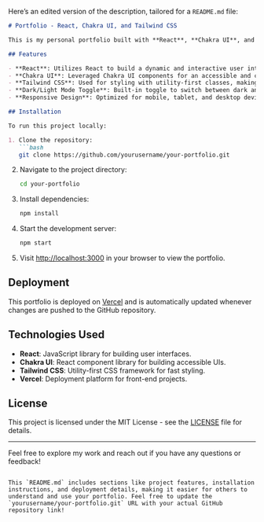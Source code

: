 Here’s an edited version of the description, tailored for a `README.md` file:

```markdown
# Portfolio - React, Chakra UI, and Tailwind CSS

This is my personal portfolio built with **React**, **Chakra UI**, and **Tailwind CSS**. It showcases my skills, projects, and experience in web development. The portfolio is designed to be fully responsive with a clean, modern layout. It includes smooth animations and a dark/light mode toggle to enhance user experience.

## Features

- **React**: Utilizes React to build a dynamic and interactive user interface.
- **Chakra UI**: Leveraged Chakra UI components for an accessible and consistent design system.
- **Tailwind CSS**: Used for styling with utility-first classes, making customization faster and more flexible.
- **Dark/Light Mode Toggle**: Built-in toggle to switch between dark and light themes.
- **Responsive Design**: Optimized for mobile, tablet, and desktop devices.

## Installation

To run this project locally:

1. Clone the repository:
   ```bash
   git clone https://github.com/yourusername/your-portfolio.git
   ```

2. Navigate to the project directory:
   ```bash
   cd your-portfolio
   ```

3. Install dependencies:
   ```bash
   npm install
   ```

4. Start the development server:
   ```bash
   npm start
   ```

5. Visit [http://localhost:3000](http://localhost:3000) in your browser to view the portfolio.

## Deployment

This portfolio is deployed on [Vercel](https://vercel.com/) and is automatically updated whenever changes are pushed to the GitHub repository.

## Technologies Used

- **React**: JavaScript library for building user interfaces.
- **Chakra UI**: React component library for building accessible UIs.
- **Tailwind CSS**: Utility-first CSS framework for fast styling.
- **Vercel**: Deployment platform for front-end projects.

## License

This project is licensed under the MIT License - see the [LICENSE](LICENSE) file for details.

---

Feel free to explore my work and reach out if you have any questions or feedback!
```

This `README.md` includes sections like project features, installation instructions, and deployment details, making it easier for others to understand and use your portfolio. Feel free to update the `yourusername/your-portfolio.git` URL with your actual GitHub repository link!
